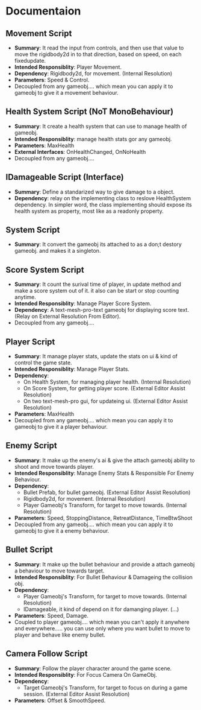 # Documentaion

## Movement Script

- **Summary**: It read the input from controls, and then use that value to move the rigidbody2d in to that direction, based on speed, on each fixedupdate.
- **Intended Responsiblity**: Player Movement.
- **Dependency**: Rigidbody2d, for movement. (Internal Resolution)
- **Parameters**: Speed & Control.
- Decoupled from any gameobj.... which mean you can apply it to gameobj to give it a movement behaviour.

## Health System Script (NoT MonoBehaviour)

- **Summary**: It create a health system that can use to manage health of gameobj.
- **Intended Responsiblity**: manage health stats gor any gameobj.
- **Parameters**: MaxHealth
- **External Interfaces**: OnHealthChanged, OnNoHealth
- Decoupled from any gameobj....

## IDamageable Script (Interface)

- **Summary**: Define a standarized way to give damage to a object.
- **Dependency**: relay on the implementing class to reslove HealthSystem dependency. In simpler word, the class implementing should expose its health system as property, most like as a readonly property.

## System Script

- **Summary**: It convert the gameobj its attached to as a don;t destory gameobj. and makes it a singleton.

## Score System Script

- **Summary**: It count the surival time of player, in update method and make a score system out of it. it also can be start or stop counting anytime.
- **Intended Responsiblity**: Manage Player Score System.
- **Dependency**: A text-mesh-pro-text gameobj for displaying score text. (Relay on External Resolution From Editor).
- Decoupled from any gameobj....

## Player Script

- **Summary**: It manage player stats, update the stats on ui & kind of control the game state.
- **Intended Responsiblity**: Manage Player Stats.
- **Dependency**: 
    - On Health System, for managing player health. (Internal Resolution)
    - On Score System, for getting player score. (External Editor Assist Resolution)
    - On two text-mesh-pro gui, for updateing ui. (External Editor Assist Resolution)
- **Parameters**: MaxHealth
- Decoupled from any gameobj.... which mean you can apply it to gameobj to give it a player behaviour.

## Enemy Script

- **Summary**: It make up the enemy's ai & give the attach gameobj ability to shoot and move towards player.
- **Intended Responsiblity**: Manage Enemy Stats & Responsible For Enemy Behaviour.
- **Dependency**: 
    - Bullet Prefab, for bullet gameobj. (External Editor Assist Resolution)
    - Rigidbody2d, for movement. (Internal Resolution)
    - Player Gameobj's Transform, for target to move towards. (Internal Resolution)
- **Parameters**: Speed, StoppingDistance, RetreatDistance, TimeBtwShoot
- Decoupled from any gameobj.... which mean you can apply it to gameobj to give it a enemy behaviour.


## Bullet Script

- **Summary**: It make up the bullet behaviour and provide a attach gameobj a behaviour to move towards target.
- **Intended Responsiblity**: For Bullet Behaviour & Damageing the collision obj.
- **Dependency**: 
    - Player Gameobj's Transform, for target to move towards. (Internal Resolution)
    - IDamageable, it kind of depend on it for damanging player. (...)
- **Parameters**: Speed, Damage.
- Coupled to player gameobj.... which mean you can't apply it anywhere and everywhere..... you can use only where you want bullet to move to player and behave like enemy bullet.

## Camera Follow Script

- **Summary**: Follow the player character around the game scene.
- **Intended Responsiblity**: For Focus Camera On GameObj.
- **Dependency**: 
    - Target Gameobj's Transform, for target to focus on during a game session. (External Editor Assist Resolution)
- **Parameters**: Offset & SmoothSpeed.
